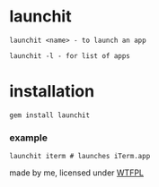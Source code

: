 # launchit

  `launchit <name> - to launch an app`
  
  `launchit -l - for list of apps`
  
# installation

  `gem install launchit`

### example

  `launchit iterm # launches iTerm.app`


made by me,
licensed under [WTFPL](http://sam.zoy.org/wtfpl/)
